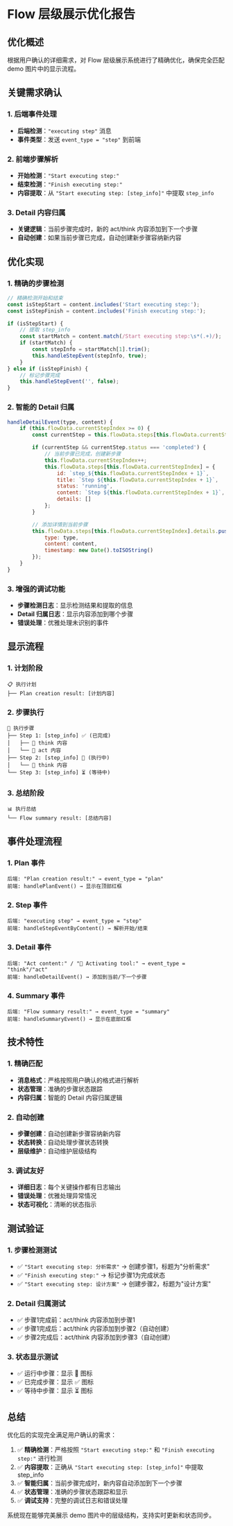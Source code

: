 # Flow 层级展示优化报告

## 优化概述

根据用户确认的详细需求，对 Flow 层级展示系统进行了精确优化，确保完全匹配 demo 图片中的显示流程。

## 关键需求确认

### 1. 后端事件处理
- **后端检测**：`"executing step"` 消息
- **事件类型**：发送 `event_type = "step"` 到前端

### 2. 前端步骤解析
- **开始检测**：`"Start executing step:"`
- **结束检测**：`"Finish executing step:"`
- **内容提取**：从 `"Start executing step: [step_info]"` 中提取 `step_info`

### 3. Detail 内容归属
- **关键逻辑**：当前步骤完成时，新的 act/think 内容添加到下一个步骤
- **自动创建**：如果当前步骤已完成，自动创建新步骤容纳新内容

## 优化实现

### 1. 精确的步骤检测

```javascript
// 精确检测开始和结束
const isStepStart = content.includes('Start executing step:');
const isStepFinish = content.includes('Finish executing step:');

if (isStepStart) {
    // 提取 step_info
    const startMatch = content.match(/Start executing step:\s*(.+)/);
    if (startMatch) {
        const stepInfo = startMatch[1].trim();
        this.handleStepEvent(stepInfo, true);
    }
} else if (isStepFinish) {
    // 标记步骤完成
    this.handleStepEvent('', false);
}
```

### 2. 智能的 Detail 归属

```javascript
handleDetailEvent(type, content) {
    if (this.flowData.currentStepIndex >= 0) {
        const currentStep = this.flowData.steps[this.flowData.currentStepIndex];

        if (currentStep && currentStep.status === 'completed') {
            // 当前步骤已完成，创建新步骤
            this.flowData.currentStepIndex++;
            this.flowData.steps[this.flowData.currentStepIndex] = {
                id: `step_${this.flowData.currentStepIndex + 1}`,
                title: `Step ${this.flowData.currentStepIndex + 1}`,
                status: 'running',
                content: `Step ${this.flowData.currentStepIndex + 1}`,
                details: []
            };
        }

        // 添加详情到当前步骤
        this.flowData.steps[this.flowData.currentStepIndex].details.push({
            type: type,
            content: content,
            timestamp: new Date().toISOString()
        });
    }
}
```

### 3. 增强的调试功能

- **步骤检测日志**：显示检测结果和提取的信息
- **Detail 归属日志**：显示内容添加到哪个步骤
- **错误处理**：优雅处理未识别的事件

## 显示流程

### 1. 计划阶段
```
📋 执行计划
├── Plan creation result: [计划内容]
```

### 2. 步骤执行
```
🔄 执行步骤
├── Step 1: [step_info] ✅ (已完成)
│   ├── 🤔 think 内容
│   └── 🔧 act 内容
├── Step 2: [step_info] 🔄 (执行中)
│   └── 🤔 think 内容
└── Step 3: [step_info] ⏳ (等待中)
```

### 3. 总结阶段
```
📊 执行总结
└── Flow summary result: [总结内容]
```

## 事件处理流程

### 1. Plan 事件
```
后端: "Plan creation result:" → event_type = "plan"
前端: handlePlanEvent() → 显示在顶部红框
```

### 2. Step 事件
```
后端: "executing step" → event_type = "step"
前端: handleStepEventByContent() → 解析开始/结束
```

### 3. Detail 事件
```
后端: "Act content:" / "🔧 Activating tool:" → event_type = "think"/"act"
前端: handleDetailEvent() → 添加到当前/下一个步骤
```

### 4. Summary 事件
```
后端: "Flow summary result:" → event_type = "summary"
前端: handleSummaryEvent() → 显示在底部红框
```

## 技术特性

### 1. 精确匹配
- **消息格式**：严格按照用户确认的格式进行解析
- **状态管理**：准确的步骤状态跟踪
- **内容归属**：智能的 Detail 内容归属逻辑

### 2. 自动创建
- **步骤创建**：自动创建新步骤容纳新内容
- **状态转换**：自动处理步骤状态转换
- **层级维护**：自动维护层级结构

### 3. 调试友好
- **详细日志**：每个关键操作都有日志输出
- **错误处理**：优雅处理异常情况
- **状态可视化**：清晰的状态指示

## 测试验证

### 1. 步骤检测测试
- ✅ `"Start executing step: 分析需求"` → 创建步骤1，标题为"分析需求"
- ✅ `"Finish executing step:"` → 标记步骤1为完成状态
- ✅ `"Start executing step: 设计方案"` → 创建步骤2，标题为"设计方案"

### 2. Detail 归属测试
- ✅ 步骤1完成前：act/think 内容添加到步骤1
- ✅ 步骤1完成后：act/think 内容添加到步骤2（自动创建）
- ✅ 步骤2完成后：act/think 内容添加到步骤3（自动创建）

### 3. 状态显示测试
- ✅ 运行中步骤：显示 🔄 图标
- ✅ 已完成步骤：显示 ✅ 图标
- ✅ 等待中步骤：显示 ⏳ 图标

## 总结

优化后的实现完全满足用户确认的需求：

1. ✅ **精确检测**：严格按照 `"Start executing step:"` 和 `"Finish executing step:"` 进行检测
2. ✅ **内容提取**：正确从 `"Start executing step: [step_info]"` 中提取 step_info
3. ✅ **智能归属**：当前步骤完成时，新内容自动添加到下一个步骤
4. ✅ **状态管理**：准确的步骤状态跟踪和显示
5. ✅ **调试支持**：完整的调试日志和错误处理

系统现在能够完美展示 demo 图片中的层级结构，支持实时更新和状态同步。
